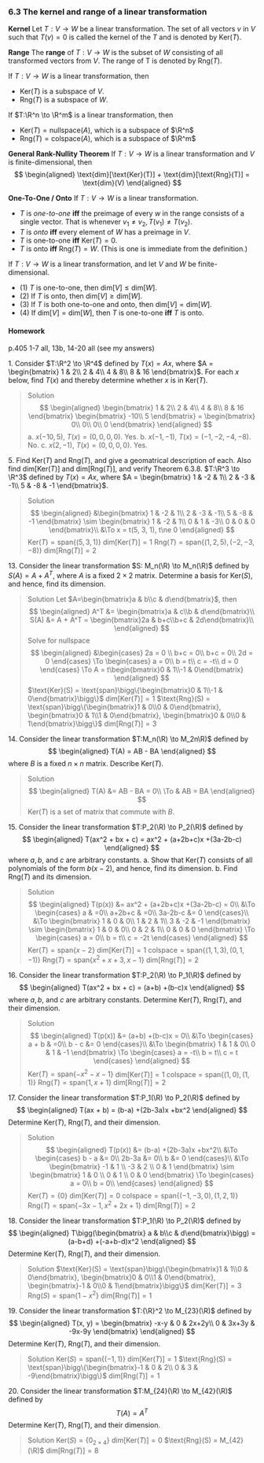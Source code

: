 ### 6.3 The kernel and range of a linear transformation

**Kernel**
Let $T:V \to W$ be a linear transformation. The set of all vectors $v$ in $V$ such that $T(v) = 0$ is called the kernel of the $T$ and is denoted by $\text{Ker}(T)$.

**Range**
The **range** of $T:V \to W$ is the subset of $W$ consisting of all transformed vectors from $V$. The range of T is denoted by $\text{Rng}(T)$.

If $T:V \to W$ is a linear transformation, then
+ $\text{Ker}(T)$ is a subspace of $V$.
+ $\text{Rng}(T)$ is a subspace of $W$.

If $T:\R^n \to \R^m$ is a linear transformation, then
+ $\text{Ker}(T) = \text{nullspace}(A)$, which is a subspace of $\R^n$
+ $\text{Rng}(T) = \text{colspace}(A)$, which is a subspace of $\R^m$

**General Rank-Nullity Theorem**
If $T:V \to W$ is a linear transformation and $V$ is finite-dimensional, then
$$
\begin{aligned}
\text{dim}[\text{Ker}(T)] + \text{dim}[\text{Rng}(T)] = \text{dim}(V)
\end{aligned}
$$

**One-To-One / Onto**
If $T:V \to W$ is a linear transformation.
+ $T$ is _one-to-one_ **iff** the preimage of every $w$ in the range consists of a single vector. That is whenever $v_1 \ne v_2, T(v_1) \ne T(v_2)$.
+ $T$ is _onto_ **iff** every element of $W$ has a preimage in $V$.
+ $T$ is one-to-one **iff** $\text{Ker}(T) = {0}$.
+ $T$ is onto **iff** $\text{Rng}(T) = W$. (This is one is immediate from the definition.)

If $T:V \to W$ is a linear transformation, and let $V$ and $W$ be finite-dimensional.
+ (1) $T$ is one-to-one, then $\text{dim}[V] \le \text{dim}[W]$.
+ (2) If $T$ is onto, then $\text{dim}[V] \ge \text{dim}[W]$.
+ (3) If $T$ is both one-to-one and onto, then $\text{dim}[V] = \text{dim}[W]$.
+ (4) If $\text{dim}[V] = \text{dim}[W]$, then $T$ is one-to-one **iff** $T$ is onto.

#### Homework
p.405 1-7 all, 13b, 14-20 all (see my answers)

1\. Consider $T:\R^2 \to \R^4$ defined by $T(x) = Ax$, where $A = \begin{bmatrix}
1 & 2\\
2 & 4\\
4 & 8\\
8 & 16
\end{bmatrix}$. For each $x$ below, find $T(x)$ and thereby determine whether $x$ is in $\text{Ker}(T)$.
>Solution
$$
\begin{aligned}
\begin{bmatrix}
1 & 2\\
2 & 4\\
4 & 8\\
8 & 16
\end{bmatrix}
\begin{bmatrix}
-10\\
5
\end{bmatrix} =
\begin{bmatrix}
0\\
0\\
0\\
0
\end{bmatrix}
\end{aligned}
$$
a. $x(-10, 5)$, $T(x) = (0, 0, 0, 0)$. Yes.
b. $x(-1, -1)$, $T(x) = (-1, -2, -4, -8)$. No.
c. $x(2, -1)$, $T(x) = (0, 0, 0, 0)$. Yes.

5\. Find $\text{Ker}(T)$ and $\text{Rng}(T)$, and give a geomatrical description of each. Also find $\text{dim}[\text{Ker}(T)]$ and $\text{dim}[\text{Rng}(T)]$, and verify Theorem 6.3.8.
$T:\R^3 \to \R^3$ defined by $T(x) = Ax$, where $A = \begin{bmatrix}
1 & -2 & 1\\
2 & -3 & -1\\
5 & -8 & -1
\end{bmatrix}$.
>Solution
$$
\begin{aligned}
&\begin{bmatrix}
1 & -2 & 1\\
2 & -3 & -1\\
5 & -8 & -1
\end{bmatrix}
\sim
\begin{bmatrix}
1 & -2 & 1\\
0 & 1 & -3\\
0 & 0 & 0
\end{bmatrix}\\
&\To x = t(5, 3, 1), t\ne 0
\end{aligned}
$$
$\text{Ker}(T) = \text{span}\{(5, 3, 1)\}$
$\text{dim}[\text{Ker}(T)] = 1$
$\text{Rng}(T) = \text{span}\{(1, 2, 5), (-2, -3, -8)\}$
$\text{dim}[\text{Rng}(T)] = 2$

13\. Consider the linear transformation $S: M_n(\R) \to M_n(\R)$ defined by $S(A) = A + A^T$, where $A$ is a fixed $2\times 2$ matrix. Determine a basis for $\text{Ker}(S)$, and hence, find its dimension.
>Solution
Let $A=\begin{bmatrix}a & b\\c & d\end{bmatrix}$, then
$$
\begin{aligned}
A^T &= \begin{bmatrix}a & c\\b & d\end{bmatrix}\\
S(A) &= A + A^T = \begin{bmatrix}2a & b+c\\b+c & 2d\end{bmatrix}\\
\end{aligned}
$$
Solve for nullspace
$$
\begin{aligned}
&\begin{cases}
2a = 0 \\
b+c = 0\\
b+c = 0\\
2d = 0
\end{cases}
\To \begin{cases}
a = 0\\
b = t\\
c = -t\\
d = 0
\end{cases}
\To A = t\begin{bmatrix}0 & 1\\-1 & 0\end{bmatrix}
\end{aligned}
$$
$\text{Ker}(S) = \text{span}\bigg\{\begin{bmatrix}0 & 1\\-1 & 0\end{bmatrix}\bigg\}$
$\text{dim}[\text{Ker}(T)] = 1$
$\text{Rng}(S) = \text{span}\bigg\{\begin{bmatrix}1 & 0\\0 & 0\end{bmatrix}, \begin{bmatrix}0 & 1\\1 & 0\end{bmatrix}, \begin{bmatrix}0 & 0\\0 & 1\end{bmatrix}\bigg\}$
$\text{dim}[\text{Rng}(T)] = 3$

14\. Consider the linear transformation $T:M_n(\R) \to M_2n\R)$ defined by
$$
\begin{aligned}
T(A) = AB - BA
\end{aligned}
$$
where $B$ is a fixed $n\times n$ matrix. Describe $\text{Ker}(T)$.
>Solution
$$
\begin{aligned}
T(A) &= AB - BA = 0\\
\To & AB = BA
\end{aligned}
$$
$\text{Ker}(T)$ is a set of matrix that commute with $B$.

15\. Consider the linear transformation $T:P_2(\R) \to P_2(\R)$ defined by
$$
\begin{aligned}
T(ax^2 + bx + c) = ax^2 + (a+2b+c)x +(3a-2b-c)
\end{aligned}
$$
where $a, b$, and $c$ are arbitrary constants.
a. Show that $\text{Ker}(T)$ consists of all polynomials of the form $b(x-2)$, and hence, find its dimension.
b. Find $\text{Rng}(T)$ and its dimension.
>Solution
$$
\begin{aligned}
T(p(x)) &= ax^2 + (a+2b+c)x +(3a-2b-c) = 0\\
&\To \begin{cases}
a & =0\\
a+2b+c & =0\\
3a-2b-c &= 0
\end{cases}\\
&\To \begin{bmatrix}
1 & 0 & 0\\
1 & 2 & 1\\
3 & -2 & -1
\end{bmatrix}
\sim
\begin{bmatrix}
1 & 0 & 0\\
0 & 2 & 1\\
0 & 0 & 0
\end{bmatrix}
\To \begin{cases}
a = 0\\
b = t\\
c = -2t
\end{cases}
\end{aligned}
$$
$\text{Ker}(T) = \text{span}\{x-2\}$
$\text{dim}[\text{Ker}(T)] = 1$
$\text{colspace} = \text{span}\{(1, 1, 3), (0, 1, -1)\}$
$\text{Rng}(T)= \text{span}\{x^2+ x + 3, x-1\}$
$\text{dim}[\text{Rng}(T)] = 2$

16\. Consider the linear transformation $T:P_2(\R) \to P_1(\R)$ defined by
$$
\begin{aligned}
T(ax^2 + bx + c) = (a+b) +(b-c)x
\end{aligned}
$$
where $a, b$, and $c$ are arbitrary constants. Determine $\text{Ker}(T)$, $\text{Rng}(T)$, and their dimension.
>Solution
$$
\begin{aligned}
T(p(x)) &= (a+b) +(b-c)x = 0\\
&\To \begin{cases}
a + b & =0\\
b - c &= 0
\end{cases}\\
&\To \begin{bmatrix}
1 & 1 & 0\\
0 & 1 & -1
\end{bmatrix}
\To \begin{cases}
a = -t\\
b = t\\
c = t
\end{cases}
\end{aligned}
$$
$\text{Ker}(T) = \text{span}\{-x^2-x-1\}$
$\text{dim}[\text{Ker}(T)] = 1$
$\text{colspace} = \text{span}\{(1, 0), (1, 1)\}$
$\text{Rng}(T)= \text{span}\{1, x+1\}$
$\text{dim}[\text{Rng}(T)] = 2$

17\. Consider the linear transformation $T:P_1(\R) \to P_2(\R)$ defined by
$$
\begin{aligned}
T(ax + b) = (b-a) +(2b-3a)x +bx^2
\end{aligned}
$$
Determine $\text{Ker}(T)$, $\text{Rng}(T)$, and their dimension.
>Solution
$$
\begin{aligned}
T(p(x)) &= (b-a) +(2b-3a)x +bx^2\\
&\To \begin{cases}
b - a &= 0\\
2b-3a &= 0\\
b &= 0
\end{cases}\\
&\To \begin{bmatrix}
-1 & 1 \\
-3 & 2 \\
0 & 1
\end{bmatrix}
\sim
\begin{bmatrix}
1 & 0 \\
0 & 1 \\
0 & 0
\end{bmatrix}
\To \begin{cases}
a = 0\\
b = 0\\
\end{cases}
\end{aligned}
$$
$\text{Ker}(T) = \{0\}$
$\text{dim}[\text{Ker}(T)] = 0$
$\text{colspace} = \text{span}\{(-1, -3, 0), (1, 2, 1)\}$
$\text{Rng}(T)= \text{span}\{-3x-1, x^2+2x+1\}$
$\text{dim}[\text{Rng}(T)] = 2$

18\. Consider the linear transformation $T:P_1(\R) \to P_2(\R)$ defined by
$$
\begin{aligned}
T\bigg(\begin{bmatrix} a & b\\c & d\end{bmatrix}\bigg) = (a-b+d) +(-a+b-d)x^2
\end{aligned}
$$
Determine $\text{Ker}(T)$, $\text{Rng}(T)$, and their dimension.
>Solution
$\text{Ker}(S) = \text{span}\bigg\{\begin{bmatrix}1 & 1\\0 & 0\end{bmatrix}, \begin{bmatrix}0 & 0\\1 & 0\end{bmatrix}, \begin{bmatrix}-1 & 0\\0 & 1\end{bmatrix}\bigg\}$
$\text{dim}[\text{Ker}(T)] = 3$
$\text{Rng}(S) = \text{span}\{1-x^2\}$
$\text{dim}[\text{Rng}(T)] = 1$

19\. Consider the linear transformation $T:{\R}^2 \to M_{23}(\R)$ defined by
$$
\begin{aligned}
T(x, y) = \begin{bmatrix}
-x-y & 0 & 2x+2y\\
0 & 3x+3y & -9x-9y
\end{bmatrix}
\end{aligned}
$$
Determine $\text{Ker}(T)$, $\text{Rng}(T)$, and their dimension.
>Solution
$\text{Ker}(S) = \text{span}\{(-1, 1)\}$
$\text{dim}[\text{Ker}(T)] = 1$
$\text{Rng}(S) = \text{span}\bigg\{\begin{bmatrix}-1 & 0 & 2\\ 0 & 3 & -9\end{bmatrix}\bigg\}$
$\text{dim}[\text{Rng}(T)] = 1$

20\. Consider the linear transformation $T:M_{24}(\R) \to M_{42}(\R)$ defined by
$$
T(A) = A^T
$$
Determine $\text{Ker}(T)$, $\text{Rng}(T)$, and their dimension.
>Solution
$\text{Ker}(S) = \{0_{2 \times 4}\}$
$\text{dim}[\text{Ker}(T)] = 0$
$\text{Rng}(S) = M_{42}(\R)$
$\text{dim}[\text{Rng}(T)] = 8$
